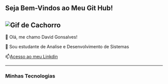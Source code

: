 ## Seja Bem-Vindos ao Meu Git Hub!

![Gif de Cachorro](https://tenor.com/pt-PT/view/dog-hacker-pupper-hacker-pupper-corgi-gif-17954808)
--------

🤖 Olá, me chamo David Gonsalves!

💬 Sou estudante de Analise e Desenvolvimento de Sistemas

📫[Acesso ao meu Linkdin](https://www.linkedin.com/in/david-gonsalves-33a588206/)

------

### Minhas Tecnologias

![]()
 

<!--
**Blaykdev/Blaykdev** is a ✨ _special_ ✨ repository because its `README.md` (this file) appears on your GitHub profile.

Here are some ideas to get you started:

- 🔭 I’m currently working on ...
- 🌱 I’m currently learning ...
- 👯 I’m looking to collaborate on ...
- 🤔 I’m looking for help with ...
- 💬 Ask me about ...
- 📫 How to reach me: ...
- 😄 Pronouns: ...
- ⚡ Fun fact: ...
-->


[def]: ./images/arquitetura-taipei.jpg